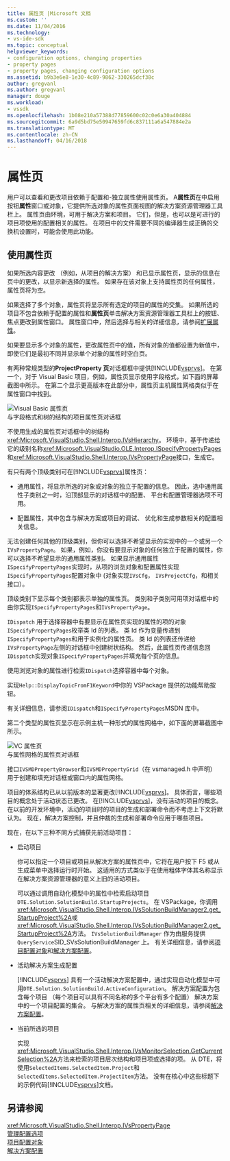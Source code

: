 ```yaml
---
title: 属性页 |Microsoft 文档
ms.custom: ''
ms.date: 11/04/2016
ms.technology:
- vs-ide-sdk
ms.topic: conceptual
helpviewer_keywords:
- configuration options, changing properties
- property pages
- property pages, changing configuration options
ms.assetid: b9b3e6e8-1e30-4c89-9862-330265dcf38c
author: gregvanl
ms.author: gregvanl
manager: douge
ms.workload:
- vssdk
ms.openlocfilehash: 1b08e210a57388d77859600c02c0e6a30a404884
ms.sourcegitcommit: 6a9d5bd75e50947659fd6c837111a6a547884e2a
ms.translationtype: MT
ms.contentlocale: zh-CN
ms.lasthandoff: 04/16/2018
---
```

# <a name="property-pages"></a>属性页
用户可以查看和更改项目依赖于配置和-独立属性使用属性页。 A**属性页**在中启用按钮**属性**窗口或对象，它提供所选对象的属性页面视图的解决方案资源管理器工具栏上。 属性页由环境，可用于解决方案和项目。 它们，但是，也可以是可进行的项目项使用的配置相关的属性。 在项目中的文件需要不同的编译器生成正确的交换机设置时，可能会使用此功能。  
  
## <a name="using-property-pages"></a>使用属性页  
 如果所选内容更改 （例如，从项目的解决方案） 和已显示属性页，显示的信息在页中的更改，以显示新选择的属性。 如果存在该对象上支持属性页的任何属性，属性页将为空。  
  
 如果选择了多个对象，属性页将显示所有选定的项目的属性的交集。 如果所选的项目不包含依赖于配置的属性和**属性页**单击解决方案资源管理器工具栏上的按钮、 焦点更改到属性窗口。 属性窗口中，然后选择与相关的详细信息，请参阅[扩展属性](../../extensibility/internals/extending-properties.md)。  
  
 如果要显示多个对象的属性，更改属性页中的值，所有对象的值都设置为新值中，即使它们是最初不同并显示单个对象的属性时空白页。  
  
 有两种常规类型的**ProjectProperty 页**对话框框中提供[!INCLUDE[vsprvs](../../code-quality/includes/vsprvs_md.md)]。 在第一个，对于 Visual Basic 项目，例如，属性页显示使用字段格式，如下面的屏幕截图中所示。 在第二个显示更高版本在此部分中，属性页主机属性网格类似于在属性窗口中找到。  
  
 ![Visual Basic 属性页](../../extensibility/internals/media/vsvbproppages.gif "vsVBPropPages")  
与字段格式和树的结构的项目属性页对话框  
  
 不使用生成的属性页对话框中的树结构<xref:Microsoft.VisualStudio.Shell.Interop.IVsHierarchy>。 环境中，基于传递给它的级别名称<xref:Microsoft.VisualStudio.OLE.Interop.ISpecifyPropertyPages>和<xref:Microsoft.VisualStudio.Shell.Interop.IVsPropertyPage>接口，生成它。  
  
 有只有两个顶级类别可在[!INCLUDE[vsprvs](../../code-quality/includes/vsprvs_md.md)]属性页：  
  
-   通用属性，将显示所选的对象或对象的独立于配置的信息。 因此，选中通用属性子类别之一时，沿顶部显示的对话框中的配置、 平台和配置管理器选项不可用。  
  
-   配置属性，其中包含与解决方案或项目的调试、 优化和生成参数相关的配置相关信息。  
  
 无法创建任何其他的顶级类别，但你可以选择不希望显示的实现中的一个或另一个`IVsPropertyPage`。 如果，例如，你没有要显示对象的任何独立于配置的属性，你可以选择不希望显示的通用属性类别。 如果显示通用属性`ISpecifyPropertyPages`实现时，从项的浏览对象和配置属性实现`ISpecifyPropertyPages`配置对象中 (对象实现`IVsCfg`， `IVsProjectCfg`，和相关接口）。  
  
 顶级类别下显示每个类别都表示单独的属性页。 类别和子类别可用项对话框中的由你实现`ISpecifyPropertyPages`和`IVsPropertyPage`。  
  
 `IDispatch` 用于选择容器中有要显示在属性页实现的属性的项的对象`ISpecifyPropertyPages`枚举类 Id 的列表。 类 Id 作为变量传递到`ISpecifyPropertyPages`和用于实例化的属性页。 类 Id 的列表还传递给`IVsPropertyPage`左侧的对话框中创建树状结构。 然后，此属性页传递信息回`IDispatch`实现对象`ISpecifyPropertyPages`并填充每个页的信息。  
  
 使用浏览对象的属性进行检索`IDispatch`选择容器中每个对象。  
  
 实现`Help::DisplayTopicFromF1Keyword`中你的 VSPackage 提供的功能帮助按钮。  
  
 有关详细信息，请参阅`IDispatch`和`ISpecifyPropertyPages`MSDN 库中。  
  
 第二个类型的属性页显示在示例主机一种形式的属性网格中，如下面的屏幕截图中所示。  
  
 ![VC 属性页](../../extensibility/internals/media/vsvcproppages.gif "vsVCPropPages")  
与属性网格的属性页对话框  
  
 接口`IVSMDPropertyBrowser`和`IVSMDPropertyGrid`（在 vsmanaged.h 中声明） 用于创建和填充对话框或窗口内的属性网格。  
  
 项目的体系结构已从以前版本的显著更改[!INCLUDE[vsprvs](../../code-quality/includes/vsprvs_md.md)]。 具体而言，哪些项目的概念处于活动状态已更改。 在[!INCLUDE[vsprvs](../../code-quality/includes/vsprvs_md.md)]，没有活动的项目的概念。 在以前的开发环境中，活动的项目时的项目的生成和部署命令而不考虑上下文将默认为。 现在，解决方案控制，并且仲裁的生成和部署命令应用于哪些项目。  
  
 现在，在以下三种不同方式捕获先前活动项目：  
  
-   启动项目  
  
     你可以指定一个项目或项目从解决方案的属性页中，它将在用户按下 F5 或从生成菜单中选择运行时开始。 这适用的方式类似于在使用粗体字体其名称显示在解决方案资源管理器的意义上旧的活动项目。  
  
     可以通过调用自动化模型中的属性中检索启动项目`DTE.Solution.SolutionBuild.StartupProjects`。 在 VSPackage，你调用<xref:Microsoft.VisualStudio.Shell.Interop.IVsSolutionBuildManager2.get_StartupProject%2A>或<xref:Microsoft.VisualStudio.Shell.Interop.IVsSolutionBuildManager2.get_StartupProject%2A>方法。 `IVsSolutionBuildManager` 作为由服务提供`QueryService`SID_SVsSolutionBuildManager 上。 有关详细信息，请参阅[项目配置对象](../../extensibility/internals/project-configuration-object.md)和[解决方案配置](../../extensibility/internals/solution-configuration.md)。  
  
-   活动解决方案生成配置  
  
     [!INCLUDE[vsprvs](../../code-quality/includes/vsprvs_md.md)] 具有一个活动解决方案配置中，通过实现自动化模型中可用`DTE.Solution.SolutionBuild.ActiveConfiguration`。 解决方案配置为包含每个项目 （每个项目可以具有不同名称的多个平台有多个配置） 解决方案中的一个项目配置的集合。 与解决方案的属性页相关的详细信息，请参阅[解决方案配置](../../extensibility/internals/solution-configuration.md)。  
  
-   当前所选的项目  
  
     实现<xref:Microsoft.VisualStudio.Shell.Interop.IVsMonitorSelection.GetCurrentSelection%2A>方法来检索的项目层次结构和项目项或选择的项。 从 DTE，将使用`SelectedItems.SelectedItem.Project`和`SelectedItems.SelectedItem.ProjectItem`方法。 没有在核心中这些标题下的示例代码[!INCLUDE[vsprvs](../../code-quality/includes/vsprvs_md.md)]文档。  
  
## <a name="see-also"></a>另请参阅  
 <xref:Microsoft.VisualStudio.Shell.Interop.IVsPropertyPage>   
 [管理配置选项](../../extensibility/internals/managing-configuration-options.md)   
 [项目配置对象](../../extensibility/internals/project-configuration-object.md)   
 [解决方案配置](../../extensibility/internals/solution-configuration.md)